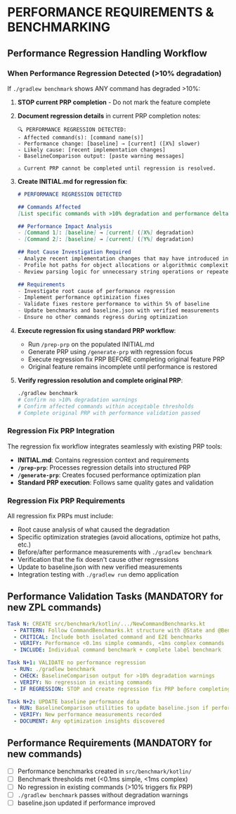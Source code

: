 # PERFORMANCE REQUIREMENTS & BENCHMARKING

## Performance Regression Handling Workflow

### When Performance Regression Detected (>10% degradation)

If `./gradlew benchmark` shows ANY command has degraded >10%:

1. **STOP current PRP completion** - Do not mark the feature complete
2. **Document regression details** in current PRP completion notes:
   ```
   🔍 PERFORMANCE REGRESSION DETECTED:
   - Affected command(s): [command name(s)]  
   - Performance change: [baseline] → [current] ([X%] slower)
   - Likely cause: [recent implementation changes]
   - BaselineComparison output: [paste warning messages]
   
   ⚠️ Current PRP cannot be completed until regression is resolved.
   ```

3. **Create INITIAL.md for regression fix**:
   ```markdown
   # PERFORMANCE REGRESSION DETECTED

   ## Commands Affected
   [List specific commands with >10% degradation and performance deltas]

   ## Performance Impact Analysis
   - [Command 1]: [baseline] → [current] ([X%] degradation)
   - [Command 2]: [baseline] → [current] ([Y%] degradation)
   
   ## Root Cause Investigation Required
   - Analyze recent implementation changes that may have introduced inefficiencies
   - Profile hot paths for object allocations or algorithmic complexity increases
   - Review parsing logic for unnecessary string operations or repeated calculations
   
   ## Requirements
   - Investigate root cause of performance regression
   - Implement performance optimization fixes
   - Validate fixes restore performance to within 5% of baseline
   - Update benchmarks and baseline.json with verified measurements
   - Ensure no other commands regress during optimization
   ```

4. **Execute regression fix using standard PRP workflow**:
   - Run `/prep-prp` on the populated INITIAL.md
   - Generate PRP using `/generate-prp` with regression focus
   - Execute regression fix PRP BEFORE completing original feature PRP
   - Original feature remains incomplete until performance is restored

5. **Verify regression resolution and complete original PRP**:
   ```bash
   ./gradlew benchmark
   # Confirm no >10% degradation warnings
   # Confirm affected commands within acceptable thresholds
   # Complete original PRP with performance validation passed
   ```

### Regression Fix PRP Integration

The regression fix workflow integrates seamlessly with existing PRP tools:
- **INITIAL.md**: Contains regression context and requirements
- **`/prep-prp`**: Processes regression details into structured PRP
- **`/generate-prp`**: Creates focused performance optimization plan
- **Standard PRP execution**: Follows same quality gates and validation

### Regression Fix PRP Requirements

All regression fix PRPs must include:
- Root cause analysis of what caused the degradation
- Specific optimization strategies (avoid allocations, optimize hot paths, etc.)
- Before/after performance measurements with `./gradlew benchmark`
- Verification that the fix doesn't cause other regressions
- Update to baseline.json with new verified measurements
- Integration testing with `./gradlew run` demo application

## Performance Validation Tasks (MANDATORY for new ZPL commands)

```yaml
Task N: CREATE src/benchmark/kotlin/.../NewCommandBenchmarks.kt
  - PATTERN: Follow CommandBenchmarks.kt structure with @State and @Benchmark annotations
  - CRITICAL: Include both isolated command and E2E benchmarks
  - VERIFY: Performance <0.1ms simple commands, <1ms complex commands
  - INCLUDE: Individual command benchmark + complete label benchmark

Task N+1: VALIDATE no performance regression
  - RUN: ./gradlew benchmark
  - CHECK: BaselineComparison output for >10% degradation warnings
  - VERIFY: No regression in existing commands
  - IF REGRESSION: STOP and create regression fix PRP before completing feature

Task N+2: UPDATE baseline performance data
  - RUN: BaselineComparison utilities to update baseline.json if performance improved
  - VERIFY: New performance measurements recorded
  - DOCUMENT: Any optimization insights discovered
```

## Performance Requirements (MANDATORY for new commands)
- [ ] Performance benchmarks created in `src/benchmark/kotlin/`
- [ ] Benchmark thresholds met (<0.1ms simple, <1ms complex)
- [ ] No regression in existing commands (>10% triggers fix PRP)
- [ ] `./gradlew benchmark` passes without degradation warnings
- [ ] baseline.json updated if performance improved